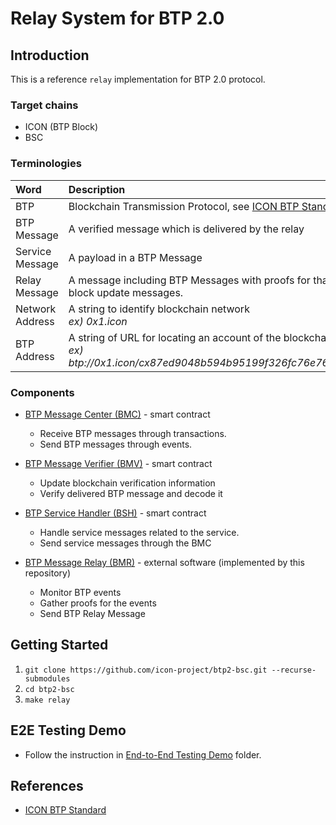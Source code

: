 # Relay System for BTP 2.0

## Introduction

This is a reference `relay` implementation for BTP 2.0 protocol.

### Target chains
* ICON (BTP Block)
* BSC

### Terminologies

| Word            | Description                                                                                                                             |
|:----------------|:----------------------------------------------------------------------------------------------------------------------------------------|
| BTP             | Blockchain Transmission Protocol, see [ICON BTP Standard](https://github.com/icon-project/IIPs/blob/master/IIPS/iip-25.md).             |
| BTP Message     | A verified message which is delivered by the relay                                                                                      |
| Service Message | A payload in a BTP Message                                                                                                              |
| Relay Message   | A message including BTP Messages with proofs for that, and other block update messages.                                                 |
| Network Address | A string to identify blockchain network <br/> *ex) 0x1.icon*                                                                            |
| BTP Address     | A string of URL for locating an account of the blockchain network <br/> *ex) btp://0x1.icon/cx87ed9048b594b95199f326fc76e76a9d33dd665b* |

### Components

* [BTP Message Center (BMC)](https://github.com/icon-project/IIPs/blob/master/IIPS/iip-25.md#btp-message-center) - smart contract
  - Receive BTP messages through transactions.
  - Send BTP messages through events.

* [BTP Message Verifier (BMV)](https://github.com/icon-project/IIPs/blob/master/IIPS/iip-25.md#btp-message-verifier) - smart contract
  - Update blockchain verification information
  - Verify delivered BTP message and decode it

* [BTP Service Handler (BSH)](https://github.com/icon-project/IIPs/blob/master/IIPS/iip-25.md#btp-service-handler) - smart contract
  - Handle service messages related to the service.
  - Send service messages through the BMC

* [BTP Message Relay (BMR)](doc/bmr.md) - external software (implemented by this repository)
  - Monitor BTP events
  - Gather proofs for the events
  - Send BTP Relay Message

## Getting Started
1. `git clone https://github.com/icon-project/btp2-bsc.git --recurse-submodules`
2. `cd btp2-bsc`
3. `make relay`

## E2E Testing Demo
* Follow the instruction in [End-to-End Testing Demo](e2edemo) folder.

## References
* [ICON BTP Standard](https://github.com/icon-project/IIPs/blob/master/IIPS/iip-25.md)
